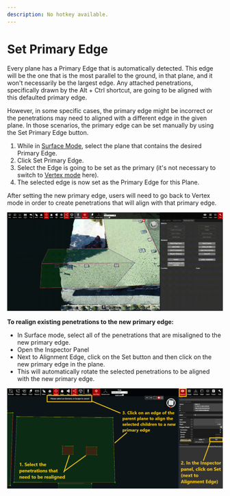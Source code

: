 ```yaml
---
description: No hotkey available.
---
```


# Set Primary Edge

Every plane has a Primary Edge that is automatically detected. This edge will be the one that is the most parallel to the ground, in that plane, and it won't necessarily be the largest edge. Any attached penetrations, specifically drawn by the Alt + Ctrl shortcut, are going to be aligned with this defaulted primary edge.

However, in some specific cases, the primary edge might be incorrect or the penetrations may need to aligned with a different edge in the given plane. In those scenarios, the primary edge can be set manually by using the Set Primary Edge button.

1. While in [Surface Mode](../../mode.md), select the plane that contains the desired Primary Edge.
2. Click Set Primary Edge.
3. Select the Edge is going to be set as the primary \(it's not necessary to switch to [Vertex mode](../../mode.md) here\).
4. The selected edge is now set as the Primary Edge for this Plane.

After setting the new primary edge, users will need to go back to Vertex mode in order to create penetrations that will align with that primary edge.

![](../../.gitbook/assets/setprimaryedge_proj18578_11_2018.gif)

**To realign existing penetrations to the new primary edge:**

* In Surface mode, select all of the penetrations that are misaligned to the new primary edge.
* Open the Inspector Panel
* Next to Alignment Edge, click on the Set button and then click on the new primary edge in the plane.
* This will automatically rotate the selected penetrations to be aligned with the new primary edge.

![](../../.gitbook/assets/aligning-existing-penetrations-to-a-new-primary-edge.png)

